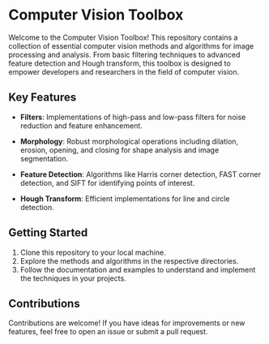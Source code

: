 # Computer Vision Toolbox

Welcome to the Computer Vision Toolbox! This repository contains a collection of essential computer vision methods and algorithms for image processing and analysis. From basic filtering techniques to advanced feature detection and Hough transform, this toolbox is designed to empower developers and researchers in the field of computer vision.

## Key Features

- **Filters**: Implementations of high-pass and low-pass filters for noise reduction and feature enhancement.
  
- **Morphology**: Robust morphological operations including dilation, erosion, opening, and closing for shape analysis and image segmentation.

- **Feature Detection**: Algorithms like Harris corner detection, FAST corner detection, and SIFT for identifying points of interest.

- **Hough Transform**: Efficient implementations for line and circle detection.

## Getting Started

1. Clone this repository to your local machine.
2. Explore the methods and algorithms in the respective directories.
3. Follow the documentation and examples to understand and implement the techniques in your projects.

## Contributions

Contributions are welcome! If you have ideas for improvements or new features, feel free to open an issue or submit a pull request.

